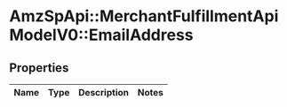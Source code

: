 # AmzSpApi::MerchantFulfillmentApiModelV0::EmailAddress

## Properties
Name | Type | Description | Notes
------------ | ------------- | ------------- | -------------

